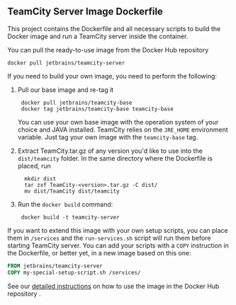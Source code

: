 ## TeamCity Server Image Dockerfile

This project contains the Dockerfile and all necessary scripts to build the Docker image and run a TeamCity server inside the container.

You can pull the ready-to-use image from the Docker Hub repository
                                     
`docker pull jetbrains/teamcity-server`

If you need to build your own image, you need to perform the following:

1) Pull our base image and re-tag it

   ```
    docker pull jetbrains/teamcity-base
    docker tag jetbrains/teamcity-base teamcity-base
   ```
   You can use your own base image with the operation system of your choice and JAVA installed. TeamCity relies on the `JRE_HOME` environment variable. Just tag your own image with the `teamcity-base` tag.

2) Extract TeamCity.tar.gz of any version you'd like to use into  the `dist/teamcity` folder. In the same directory where the Dockerfile is placed, run

   ```
     mkdir dist
     tar zxf TeamCity-<version>.tar.gz -C dist/
     mv dist/TeamCity dist/teamcity
   ```
3) Run the `docker build` command:
   ```
    docker build -t teamcity-server
   ```

If you want to extend this image with your own setup scripts, you can place them in `/services` and the `run-services.sh`
script will run them before starting TeamCity server.  You can add your scripts with a `COPY` instruction in the Dockerfile,
or better yet, in a new image based on this one:

   ```Dockerfile
   FROM jetbrains/teamcity-server
   COPY my-special-setup-script.sh /services/
   ```
    


See our [detailed instructions](https://hub.docker.com/r/jetbrains/teamcity-server/) on how to use the image in the Docker Hub repository .
